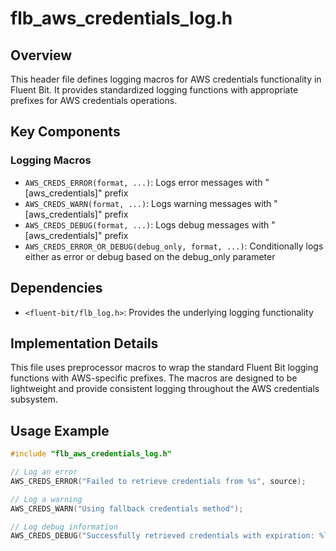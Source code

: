 # flb_aws_credentials_log.h

## Overview

This header file defines logging macros for AWS credentials functionality in Fluent Bit. It provides standardized logging functions with appropriate prefixes for AWS credentials operations.

## Key Components

### Logging Macros

- `AWS_CREDS_ERROR(format, ...)`: Logs error messages with "[aws_credentials]" prefix
- `AWS_CREDS_WARN(format, ...)`: Logs warning messages with "[aws_credentials]" prefix
- `AWS_CREDS_DEBUG(format, ...)`: Logs debug messages with "[aws_credentials]" prefix
- `AWS_CREDS_ERROR_OR_DEBUG(debug_only, format, ...)`: Conditionally logs either as error or debug based on the debug_only parameter

## Dependencies

- `<fluent-bit/flb_log.h>`: Provides the underlying logging functionality

## Implementation Details

This file uses preprocessor macros to wrap the standard Fluent Bit logging functions with AWS-specific prefixes. The macros are designed to be lightweight and provide consistent logging throughout the AWS credentials subsystem.

## Usage Example

```c
#include "flb_aws_credentials_log.h"

// Log an error
AWS_CREDS_ERROR("Failed to retrieve credentials from %s", source);

// Log a warning
AWS_CREDS_WARN("Using fallback credentials method");

// Log debug information
AWS_CREDS_DEBUG("Successfully retrieved credentials with expiration: %ld", expiration_time);
```